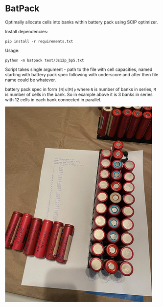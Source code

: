 # BatPack

Optimally allocate cells into banks within battery pack using SCIP optimizer.

Install dependencies:

`pip install -r requirements.txt`

Usage:

`python -m batpack test/3s12p_bp5.txt`

Script takes single argument - path to the file with cell capacities, named 
starting with battery pack spec following with underscore and after then file name could be whatever.

battery pack spec in form `[N]s[M]p` where `N` is number of banks in series, `M` is number of cells in the bank. So in example above it is 3 banks in series with 12 cells in each bank connected in parallel.

![Get Packing](Packing.png)